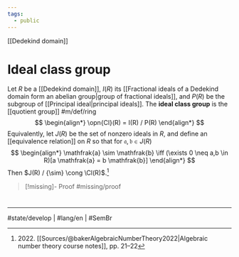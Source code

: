 ```yaml
---
tags:
  - public
---
```

[[Dedekind domain]]
# Ideal class group

Let $R$ be a [[Dedekind domain]], $I(R)$ its [[Fractional ideals of a Dedekind domain form an abelian group|group of fractional ideals]], and $P(R)$ be the subgroup of [[Principal ideal|principal ideals]].
The **ideal class group** is the [[quotient group]] #m/def/ring 
$$
\begin{align*}
\opn{Cl}(R) = I(R) / P(R)
\end{align*}
$$
Equivalently, let $J(R)$ be the set of nonzero ideals in $R$,
and define an [[equivalence relation]] on $R$ so that for $\mathfrak{a}, \mathfrak{b} \in J(R)$
$$
\begin{align*}
\mathfrak{a} \sim \mathfrak{b} \iff (\exists 0 \neq a,b \in R)[a \mathfrak{a} = b \mathfrak{b}]
\end{align*}
$$
Then $J(R) / {\sim} \cong \Cl(R)$.[^2022]

  [^2022]: 2022\. [[Sources/@bakerAlgebraicNumberTheory2022|Algebraic number theory course notes]], pp. 21–22

> [!missing]- Proof
> #missing/proof



#
---
#state/develop | #lang/en | #SemBr

